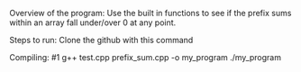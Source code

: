 Overview of the program: Use the built in functions to see if the prefix sums within an array fall under/over 0 at any point.

Steps to run:
Clone the github with this command


Compiling:
#1
g++ test.cpp prefix_sum.cpp -o my_program
./my_program
